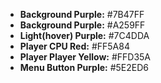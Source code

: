 * **Background Purple:** #7B47FF
* **Background Purple:** #A259FF
* **Light(hover) Purple:** #7C4DDA
* **Player CPU Red:** #FF5A84
* **Player Player Yellow:** #FFD35A
* **Menu Button Purple:** #5E2ED6